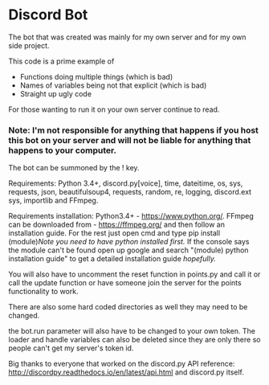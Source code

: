 # Discord Bot

The bot that was created was mainly for my own server and for my own side project. 

This code is a prime example of
* Functions doing multiple things (which is bad)
* Names of variables being not that explicit (which is bad)
* Straight up ugly code

For those wanting to run it on your own server continue to read.

### Note: I'm not responsible for anything that happens if you host this bot on your server and will not be liable for anything that happens to your computer.

The bot can be summoned by the ! key.

Requirements: Python 3.4+, discord.py[voice], time, dateitime, os, sys, requests, json, beautifulsoup4, requests, random, re, logging,
discord.ext sys, importlib and FFmpeg.

Requirements installation: Python3.4+ - https://www.python.org/. FFmpeg can be downloaded from - https://ffmpeg.org/ and then follow an installation guide. For the rest just open cmd and type pip install (module)*Note you need to have python installed first.* If the console says the module can't be found open up google and search "(module) python installation guide" to get a detailed installation guide *hopefully.*

You will also have to uncomment the reset function in points.py and call it or call the update function or have someone join the server for the points functionality to work.

There are also some hard coded directories as well they may need to be changed.

the bot.run parameter will also have to be changed to your own token. The loader and handle variables can also be deleted since they are only there so people can't get my server's token id.

Big thanks to everyone that worked on the discord.py API reference: http://discordpy.readthedocs.io/en/latest/api.html and discord.py itself.
